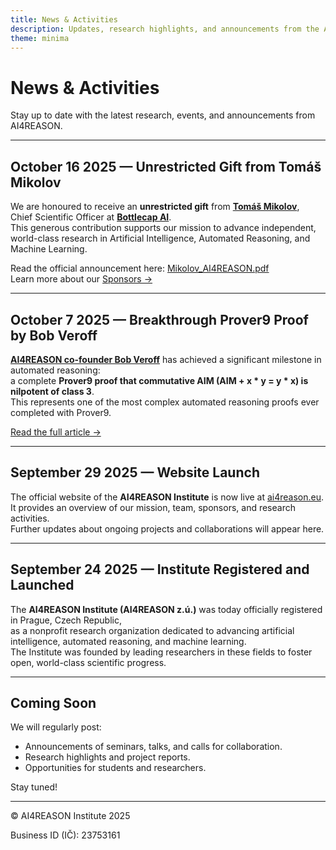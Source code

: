 ```yaml
---
title: News & Activities
description: Updates, research highlights, and announcements from the AI4REASON Institute
theme: minima
---
```


# News & Activities

Stay up to date with the latest research, events, and announcements from AI4REASON.

---

## October 16 2025 — Unrestricted Gift from Tomáš Mikolov  
We are honoured to receive an **unrestricted gift** from [**Tomáš Mikolov**](https://en.wikipedia.org/wiki/Tom%C3%A1%C5%A1_Mikolov),  
Chief Scientific Officer at [**Bottlecap AI**](https://bottlecapai.com/).  
This generous contribution supports our mission to advance independent, world-class research in Artificial Intelligence, Automated Reasoning, and Machine Learning.  

Read the official announcement here: [Mikolov_AI4REASON.pdf](https://ai4reason.eu/Mikolov_AI4REASON.pdf)  
Learn more about our [Sponsors →](sponsors.md)

---

## October 7 2025 — Breakthrough Prover9 Proof by Bob Veroff  
**[AI4REASON co-founder Bob Veroff](https://www.cs.unm.edu/~veroff/)** has achieved a significant milestone in automated reasoning:  
a complete **Prover9 proof that commutative AIM (AIM + x * y = y * x) is nilpotent of class 3**.  
This represents one of the most complex automated reasoning proofs ever completed with Prover9.  

[Read the full article →](veroff-aim-proof.md)

---

## September 29 2025 — Website Launch  
The official website of the **AI4REASON Institute** is now live at [ai4reason.eu](https://ai4reason.eu).  
It provides an overview of our mission, team, sponsors, and research activities.  
Further updates about ongoing projects and collaborations will appear here.

---

## September 24 2025 — Institute Registered and Launched  
The **AI4REASON Institute (AI4REASON z.ú.)** was today officially registered in Prague, Czech Republic,  
as a nonprofit research organization dedicated to advancing artificial intelligence, automated reasoning, and machine learning.  
The Institute was founded by leading researchers in these fields to foster open, world-class scientific progress.

---

## Coming Soon  
We will regularly post:  
- Announcements of seminars, talks, and calls for collaboration.  
- Research highlights and project reports.  
- Opportunities for students and researchers.  

Stay tuned!

---

© AI4REASON Institute 2025  

Business ID (IČ): 23753161